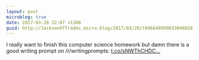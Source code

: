 ```yaml
---
layout: post
microblog: true
date: 2017-03-28 22:07 +1300
guid: http://JacksonOfTrades.micro.blog/2017/03/28/t846649950633046016.html
---
```

I really want to finish this computer science homework but damn there is a good writing prompt on /r/writingprompts: [t.co/sNWThCHDC...](https://t.co/sNWThCHDCf)
